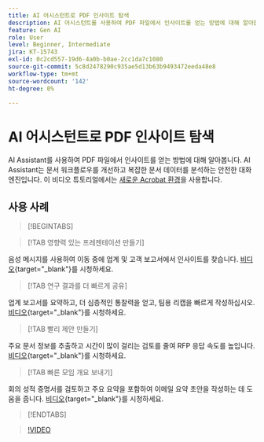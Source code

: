 ```yaml
---
title: AI 어시스턴트로 PDF 인사이트 탐색
description: AI 어시스턴트를 사용하여 PDF 파일에서 인사이트를 얻는 방법에 대해 알아봅니다
feature: Gen AI
role: User
level: Beginner, Intermediate
jira: KT-15743
exl-id: 0c2cd557-19d6-4a0b-b0ae-2cc1da7c1080
source-git-commit: 5c8d2478290c935ae5d13b63b9493472eeda48e8
workflow-type: tm+mt
source-wordcount: '142'
ht-degree: 0%

---
```


# AI 어시스턴트로 PDF 인사이트 탐색

AI Assistant를 사용하여 PDF 파일에서 인사이트를 얻는 방법에 대해 알아봅니다. AI Assistant는 문서 워크플로우를 개선하고 복잡한 문서 데이터를 분석하는 안전한 대화 엔진입니다. 이 비디오 튜토리얼에서는 [새로운 Acrobat 환경](new-workspace.md)을 사용합니다.

## 사용 사례

>[!BEGINTABS]

>[!TAB 영향력 있는 프레젠테이션 만들기]

음성 메시지를 사용하여 이동 중에 업계 및 고객 보고서에서 인사이트를 찾습니다. [비디오](https://video.tv.adobe.com/v/3428811?quality=12&learn=on&hidetitle=true){target="_blank"}를 시청하세요.

>[!TAB 연구 결과를 더 빠르게 공유]

업계 보고서를 요약하고, 더 심층적인 통찰력을 얻고, 팀용 리캡을 빠르게 작성하십시오. [비디오](https://video.tv.adobe.com/v/3427286?quality=12&learn=on&hidetitle=true){target="_blank"}를 시청하세요.

>[!TAB 빨리 제안 만들기]

주요 문서 정보를 추출하고 시간이 많이 걸리는 검토를 줄여 RFP 응답 속도를 높입니다. [비디오](https://video.tv.adobe.com/v/3428639?quality=12&learn=on&hidetitle=true){target="_blank"}를 시청하세요.

>[!TAB 빠른 모임 개요 보내기]

회의 성적 증명서를 검토하고 주요 요약을 포함하여 이메일 요약 초안을 작성하는 데 도움을 줍니다. [비디오](https://video.tv.adobe.com/v/3427292?quality=12&learn=on&hidetitle=true){target="_blank"}를 시청하세요.

>[!ENDTABS]

>[!VIDEO](https://video.tv.adobe.com/v/3430512?enablevpops&quality=12&learn=on&hidetitle=true)
